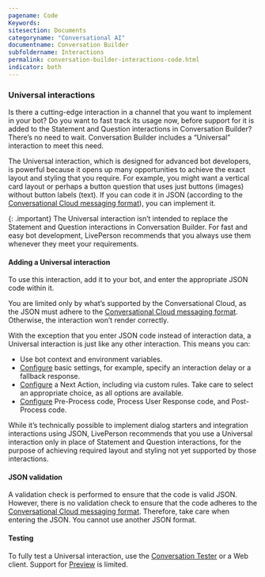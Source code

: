 ```yaml
---
pagename: Code
Keywords:
sitesection: Documents
categoryname: "Conversational AI"
documentname: Conversation Builder
subfoldername: Interactions
permalink: conversation-builder-interactions-code.html
indicator: both
---
```


### Universal interactions

Is there a cutting-edge interaction in a channel that you want to implement in your bot? Do you want to fast track its usage now, before support for it is added to the Statement and Question interactions in Conversation Builder? There’s no need to wait. Conversation Builder includes a “Universal” interaction to meet this need.

The Universal interaction, which is designed for advanced bot developers, is powerful because it opens up many opportunities to achieve the exact layout and styling that you require. For example, you might want a vertical card layout or perhaps a button question that uses just buttons (images) without button labels (text). If you can code it in JSON (according to the [Conversational Cloud messaging format](getting-started-with-rich-messaging-introduction.html)), you can implement it.



{: .important}
The Universal interaction isn’t intended to replace the Statement and Question interactions in Conversation Builder. For fast and easy bot development, LivePerson recommends that you always use them whenever they meet your requirements.

#### Adding a Universal interaction
To use this interaction, add it to your bot, and enter the appropriate JSON code within it. 



You are limited only by what’s supported by the Conversational Cloud, as the JSON must adhere to the [Conversational Cloud messaging format](getting-started-with-rich-messaging-introduction.html). Otherwise, the interaction won’t render correctly.

With the exception that you enter JSON code instead of interaction data, a Universal interaction is just like any other interaction. This means you can:

* Use bot context and environment variables.
* [Configure](conversation-builder-interactions-configuration-settings.html) basic settings, for example, specify an interaction delay or a fallback response.
* [Configure](conversation-builder-interactions-configuration-next-action.html) a Next Action, including via custom rules. Take care to select an appropriate choice, as all options are available.
* [Configure](conversation-builder-interactions-configuration-custom-code.html) Pre-Process code, Process User Response code, and Post-Process code.

While it’s technically possible to implement dialog starters and integration interactions using JSON, LivePerson recommends that you use a Universal interaction only in place of Statement and Question interactions, for the purpose of achieving required layout and styling not yet supported by those interactions.

#### JSON validation
A validation check is performed to ensure that the code is valid JSON. However, there is no validation check to ensure that the code adheres to the [Conversational Cloud messaging format](getting-started-with-rich-messaging-introduction.html). Therefore, take care when entering the JSON. You cannot use another JSON format.

#### Testing
To fully test a Universal interaction, use the [Conversation Tester](conversation-builder-testing-deployment-testing-debugging-post-deployment.html) or a Web client. Support for [Preview](conversation-builder-testing-deployment-previewing.html) is limited.
